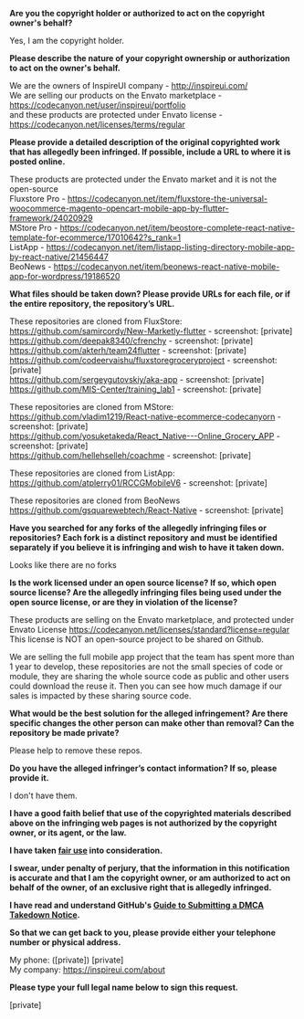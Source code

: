 **Are you the copyright holder or authorized to act on the copyright owner's behalf?**

Yes, I am the copyright holder.

**Please describe the nature of your copyright ownership or authorization to act on the owner's behalf.**

We are the owners of InspireUI company - http://inspireui.com/  
We are selling our products on the Envato marketplace - https://codecanyon.net/user/inspireui/portfolio  
and these products are protected under Envato license - https://codecanyon.net/licenses/terms/regular  

**Please provide a detailed description of the original copyrighted work that has allegedly been infringed. If possible, include a URL to where it is posted online.**

These products are protected under the Envato market and it is not the open-source  
Fluxstore Pro - https://codecanyon.net/item/fluxstore-the-universal-woocommerce-magento-opencart-mobile-app-by-flutter-framework/24020929  
MStore Pro - https://codecanyon.net/item/beostore-complete-react-native-template-for-ecommerce/17010642?s_rank=1  
ListApp - https://codecanyon.net/item/listapp-listing-directory-mobile-app-by-react-native/21456447  
BeoNews - https://codecanyon.net/item/beonews-react-native-mobile-app-for-wordpress/19186520  

**What files should be taken down? Please provide URLs for each file, or if the entire repository, the repository’s URL.**

These repositories are cloned from FluxStore:  
https://github.com/samircordy/New-Marketly-flutter - screenshot: [private]  
https://github.com/deepak8340/cfrenchy - screenshot: [private]  
https://github.com/akterh/team24flutter - screenshot: [private]  
https://github.com/codeervaishu/fluxstoregroceryproject - screenshot: [private]  
https://github.com/sergeygutovskiy/aka-app - screenshot: [private]  
https://github.com/MIS-Center/training_lab1 - screenshot: [private]  

These repositories are cloned from MStore:  
https://github.com/vladim1219/React-native-ecommerce-codecanyorn - screenshot: [private]  
https://github.com/yosuketakeda/React_Native---Online_Grocery_APP - screenshot: [private]  
https://github.com/hellehselleh/coachme - screenshot: [private]  

These repositories are cloned from ListApp:
https://github.com/atplerry01/RCCGMobileV6 - screenshot: [private]  

These repositories are cloned from BeoNews
https://github.com/gsquarewebtech/React-Native - screenshot: [private]  

**Have you searched for any forks of the allegedly infringing files or repositories? Each fork is a distinct repository and must be identified separately if you believe it is infringing and wish to have it taken down.**

Looks like there are no forks

**Is the work licensed under an open source license? If so, which open source license? Are the allegedly infringing files being used under the open source license, or are they in violation of the license?**

These products are selling on the Envato marketplace, and protected under Envato License https://codecanyon.net/licenses/standard?license=regular
This license is NOT an open-source project to be shared on Github.

We are selling the full mobile app project that the team has spent more than 1 year to develop, these repositories are not the small species of code or module, they are sharing the whole source code as public and other users could download the reuse it. 
Then you can see how much damage if our sales is impacted by these sharing source code.

**What would be the best solution for the alleged infringement? Are there specific changes the other person can make other than removal? Can the repository be made private?**

Please help to remove these repos. 

**Do you have the alleged infringer’s contact information? If so, please provide it.**

I don't have them.

**I have a good faith belief that use of the copyrighted materials described above on the infringing web pages is not authorized by the copyright owner, or its agent, or the law.**

**I have taken <a href="https://www.lumendatabase.org/topics/22">fair use</a> into consideration.**

**I swear, under penalty of perjury, that the information in this notification is accurate and that I am the copyright owner, or am authorized to act on behalf of the owner, of an exclusive right that is allegedly infringed.**

**I have read and understand GitHub's <a href="https://docs.github.com/articles/guide-to-submitting-a-dmca-takedown-notice/">Guide to Submitting a DMCA Takedown Notice</a>.**

**So that we can get back to you, please provide either your telephone number or physical address.**

My phone: ([private]) [private]  
My company: https://inspireui.com/about

**Please type your full legal name below to sign this request.**

[private]  
